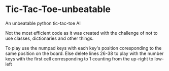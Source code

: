# Tic-Tac-Toe-unbeatable
An unbeatable python tic-tac-toe AI 

Not the most efficient code as it was created
with the challenge of not to use classes, dictionaries
and other things.

To play use the numpad keys with each key's position
coresponding to the same position on the board.
Else delete lines 26-38 to play with the number keys
with the first cell corresponding to 1 counting from the up-right to low-left


